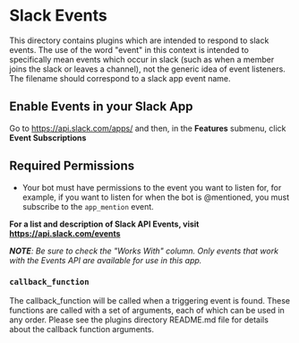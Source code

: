 # Slack Events
This directory contains plugins which are intended to respond to slack events. The use of the word "event" in this context is intended to specifically mean events which occur in slack (such as when a member joins the slack or leaves a channel), not the generic idea of event listeners. The filename should correspond to a slack app event name.

## Enable Events in your Slack App
Go to https://api.slack.com/apps/ and then, in the **Features** submenu, click **Event Subscriptions**

## Required Permissions
* Your bot  must have permissions to the event you want to listen for, for example, if you want to listen for when the bot is @mentioned, you must subscribe to the `app_mention` event.

**For a list and description of Slack API Events, visit <https://api.slack.com/events>**

***NOTE**: Be sure to check the "Works With" column. Only events that work with the Events API are available for use in this app.*

### `callback_function`
The callback_function will be called when a triggering event is found. These functions are called with a set of arguments, each of which can be used in any order. Please see the plugins directory README.md file for details about the callback function arguments.